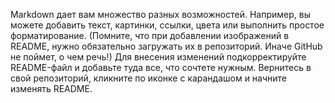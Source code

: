 Markdown дает вам множество разных возможностей. Например, вы можете добавить текст, картинки, ссылки, цвета или выполнить простое форматирование.
(Помните, что при добавлении изображений в README, нужно обязательно загружать их в репозиторий. Иначе GitHub не поймет, о чем речь!)
Для внесения изменений подкорректируйте README-файл и добавьте туда все, что сочтете нужным. Вернитесь в свой репозиторий, кликните по иконке с карандашом и начните изменять README.
